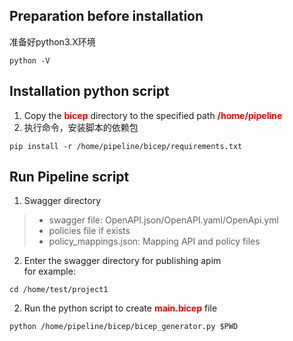 ## Preparation before installation
准备好python3.X环境
```shell
python -V
```
## Installation python script
1. Copy the <font color= "#FF0000">**bicep**</font> directory to the specified path <font color= "#FF0000">**/home/pipeline**</font>
2. 执行命令，安装脚本的依赖包
```shell
pip install -r /home/pipeline/bicep/requirements.txt
```


## Run Pipeline script
1. Swagger directory 
>* swagger file: OpenAPI.json/OpenAPI.yaml/OpenApi.yml
>* policies file if exists
>* policy_mappings.json: Mapping API and policy files
2. Enter the swagger directory for publishing apim<br>
for example:
```shell
cd /home/test/project1
```
2. Run the python script to create  <font color= "#FF0000">**main.bicep**</font> file
```shell
python /home/pipeline/bicep/bicep_generator.py $PWD
```
